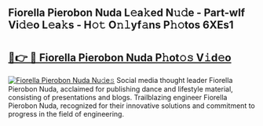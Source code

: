 ## Fiorella Pierobon Nuda L𝚎a𝚔ed N𝚞𝚍e - Part-wIf Vi𝚍𝚎o L𝚎a𝚔s - H𝚘𝚝 O𝚗𝚕yf𝚊ns P𝚑𝚘tos 6XEs1

# <h2><a href="http://kf5ny1h.oniu.top/?m=Fiorella+Pierobon+Nuda">🔗👉 🔴 Fiorella Pierobon Nuda P𝚑ot𝚘𝚜 V𝚒d𝚎o</a></h2>

[![Fiorella Pierobon Nuda Nu𝚍e𝚜](https://i.imgur.com/0qMVB7G.gif)](http://kf5ny1h.oniu.top/?m=Fiorella+Pierobon+Nuda)
Social media thought leader Fiorella Pierobon Nuda, acclaimed for publishing dance and lifestyle material, consisting of presentations and blogs. Trailblazing engineer Fiorella Pierobon Nuda, recognized for their innovative solutions and commitment to progress in the field of engineering.  
